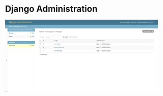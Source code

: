 # Django Administration

![alt text](https://github.com/oreitor/ZONE-DjangoStackWebsiteTemplate/blob/master/png/djangoadministration.png)
